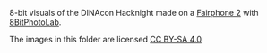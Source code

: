 8-bit visuals of the DINAcon Hacknight made on a [Fairphone 2](http://fairphone.com) with [8BitPhotoLab](http://www.ilixa.com/8bitphotolab.php).

The images in this folder are licensed [CC BY-SA 4.0](http://creativecommons.org/licenses/by/4.0/)
